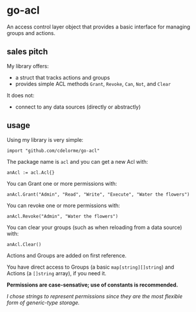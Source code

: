 
# go-acl

An access control layer object that provides a basic interface for managing groups and actions.


## sales pitch

My library offers:

- a struct that tracks actions and groups
- provides simple ACL methods `Grant`, `Revoke`, `Can`, `Not`, and `Clear`

It does not:

- connect to any data sources (directly or abstractly)


## usage

Using my library is very simple:

    import "github.com/cdelorme/go-acl"

The package name is `acl` and you can get a new Acl with:

    anAcl := acl.Acl{}

You can Grant one or more permissions with:

    anAcl.Grant("Admin", "Read", "Write", "Execute", "Water the flowers")

You can revoke one or more permissions with:

    anAcl.Revoke("Admin", "Water the flowers")

You can clear your groups (such as when reloading from a data source) with:

    anAcl.Clear()

Actions and Groups are added on first reference.

You have direct access to Groups (a basic `map[string][]string`) and Actions (a `[]string` array), if you need it.

**Permissions are case-sensative; use of constants is recommended.**

_I chose strings to represent permissions since they are the most flexible form of generic-type storage._

